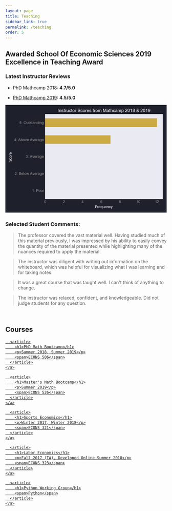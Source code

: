 ```yaml
---
layout: page
title: Teaching
sidebar_link: true
permalink: /teaching
order: 5
---
```


<!-- Maybe add a description of some sort? -->
<!--
#### [PhD Math Bootcamp]({{ site.baseurl }}/teaching/math_bootcamp_2019) (ECONS 506)

> <span style="font-size:.75em; color:#808080">The course covers topics including: Proofs, Set Theory, Real Analysis, Linear Algebra, Multivariate Calculus, and Optimization.</span>\\
> <span style="font-size:.75em; color:#808080">[Click here for the current Math Bootcamp (Summer 2019)]({{ site.baseurl }}/teaching/math_bootcamp_2019)</span>\\
> <span style="font-size:.75em; color:#808080">[Click here for last year's Math Bootcamp (Summer 2018)]({{ site.baseurl }}/teaching/math_bootcamp)</span>

#### [Master's Math Bootcamp]({{ site.baseurl }}/teaching/masters_math_bootcamp_2019) (ECONS 526)

> <span style="font-size:.75em; color:#808080">The course covers topics including: Single Variable Calculus, Multivariate Calculus, Linear Algebra, and Optimization.</span>\\
> <span style="font-size:.75em; color:#808080">[Click here for the current Math Bootcamp (Summer 2019)]({{ site.baseurl }}/teaching/masters_math_bootcamp_2019)</span>

#### [Sports Economics]({{ site.baseurl }}/teaching/321) (ECONS 321)

> <span style="font-size:.75em; color:#808080">Economic aspects of American sports; fan demand; advertising; team output decisions; league/conference organization; government and sports.</span>\\
> <span style="font-size:.75em; color:#808080">Winter 2017, Winter 2018</span>

#### Labor Economics (ECONS 323) (Created and developed online course)

> <span style="font-size:.75em; color:#808080">Functioning of labor markets; introduction to collective bargaining and labor law.</span>\\
> <span style="font-size:.75em; color:#808080">Fall 2017 (TA), Summer 2018</span>

#### [Python Working Group]({{ site.baseurl }}/teaching/python)

> <span style="font-size:.75em; color:#808080">Community griven group with weekly presentations given by its members.</span>\\
> <span style="font-size:.75em; color:#808080">Active member and presenter</span>


-->

## Awarded School Of Economic Sciences 2019 Excellence in Teaching Award

### Latest Instructor Reviews

<!--[PhD Mathcamp 2018](../../assets/pdfs/mathcamp_2018.pdf): **4.7/5.0**-->
+ PhD Mathcamp 2018: **4.7/5.0**

+ [PhD Mathcamp 2019](../../assets/pdfs/mathcamp_2019.pdf): **4.5/5.0**

![reviews](../../assets/img/reviews.png)

### Selected Student Comments: 

> The professor covered the vast material well. Having studied much of this material previously, I was impressed by his ability to easily convey the quantity of the material presented while highlighting many of the nuances required to apply the material. 

> The instructor was diligent with writing out information on the whiteboard, which was helpful for visualizing what I was learning and for taking notes. 

> It was a great course that was taught well. I can't think of anything to change.

> The instructor was relaxed, confident, and knowledgeable. Did not judge students for any question.

<br>

## Courses


<div class="band">
  <div class="item-1">
    <a href="/teaching/math_bootcamp_2019" class="card">
      <div class="thumb" style="background-image: url(../../assets/img/IMG_5988.JPG);"></div>
      
      <article>
        <h1>PhD Math Bootcamp</h1>
        <p>Summer 2018, Summer 2019</p>
        <span>ECONS 506</span>
      </article>
    </a>
  </div>

  <div class="item-1">
    <a href="/teaching/masters_math_bootcamp_2019" class="card">
      <div class="thumb" style="background-image: url(../../assets/img/teaching_pics/IMG_6007.JPG);"></div>
      
      <article>
        <h1>Master's Math Bootcamp</h1>
        <p>Summer 2019</p>
        <span>ECONS 526</span>
      </article>
    </a>
  </div>

  <div class="item-2">
    <a href="/teaching/321" class="card">
      <div class="thumb" style="background-image: url(../../assets/img/teaching_pics/IMG_5997.JPG);"></div>
      
      <article>
        <h1>Sports Economics</h1>
        <p>Winter 2017, Winter 2018</p>
        <span>ECONS 321</span>
      </article>
    </a>
  </div>

  <div class="item-2">
    <a href="/teaching/labor_econ" class="card">
      <div class="thumb" style="background-image: url(../../assets/img/teaching_pics/IMG_6033.JPG);"></div>
      
      <article>
        <h1>Labor Economics</h1>
        <p>Fall 2017 (TA), Developed Online Summer 2018</p>
        <span>ECONS 323</span>
      </article>
    </a>
  </div>

  <div class="item-2">
    <a href="/teaching/python" class="card">
      <div class="thumb" style="background-image: url(../../assets/img/teaching_pics/IMG_6008.JPG);"></div>
      
      <article>
        <h1>Python Working Group</h1>
        <span>Python</span>
      </article>
    </a>
  </div>

  
  

  
</div>
